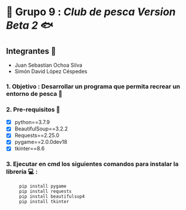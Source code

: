 # :tropical_fish: Grupo 9 : ***Club de pesca Version Beta 2*** :fish:

## Integrantes :bookmark_tabs: 

- Juan Sebastian Ochoa Silva
- Simón David López Céspedes

### 1. Objetivo : Desarrollar un programa que permita recrear un entorno de pesca :pushpin:


### 2. Pre-requisitos :scroll:
  - [x] python==3.7.9
  - [x] BeautifulSoup==3.2.2
  - [x] Requests==2.25.0
  - [x] pygame==2.0.0dev18
  - [x] tkinter==8.6

### 3. Ejecutar en cmd los siguientes comandos para instalar la librería :computer: :
```
     pip install pygame
     pip install requests
     pip install beautifulsup4
     pip install tkinter
```